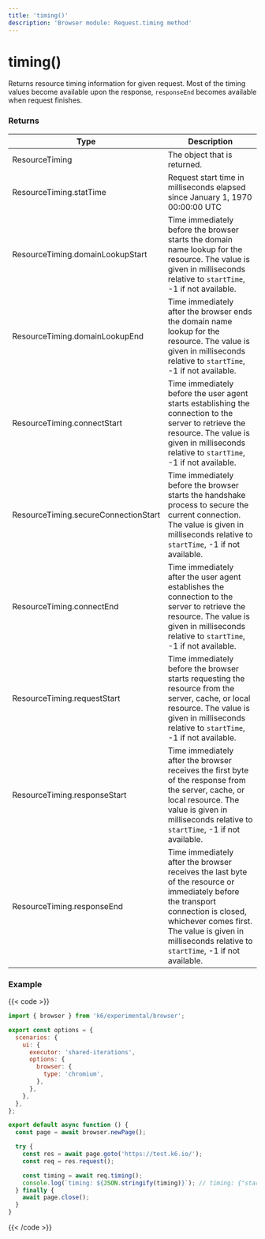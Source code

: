 ```yaml
---
title: 'timing()'
description: 'Browser module: Request.timing method'
---
```


# timing()

Returns resource timing information for given request. Most of the timing values become available upon the response, `responseEnd` becomes available when request finishes.

### Returns

| Type                                 | Description                                                                                                                                                                                                                                 |
| ------------------------------------ | ------------------------------------------------------------------------------------------------------------------------------------------------------------------------------------------------------------------------------------------- |
| ResourceTiming                       | The object that is returned.                                                                                                                                                                                                                |
| ResourceTiming.statTime              | Request start time in milliseconds elapsed since January 1, 1970 00:00:00 UTC                                                                                                                                                               |
| ResourceTiming.domainLookupStart     | Time immediately before the browser starts the domain name lookup for the resource. The value is given in milliseconds relative to `startTime`, -1 if not available.                                                                        |
| ResourceTiming.domainLookupEnd       | Time immediately after the browser ends the domain name lookup for the resource. The value is given in milliseconds relative to `startTime`, -1 if not available.                                                                           |
| ResourceTiming.connectStart          | Time immediately before the user agent starts establishing the connection to the server to retrieve the resource. The value is given in milliseconds relative to `startTime`, -1 if not available.                                          |
| ResourceTiming.secureConnectionStart | Time immediately before the browser starts the handshake process to secure the current connection. The value is given in milliseconds relative to `startTime`, -1 if not available.                                                         |
| ResourceTiming.connectEnd            | Time immediately after the user agent establishes the connection to the server to retrieve the resource. The value is given in milliseconds relative to `startTime`, -1 if not available.                                                   |
| ResourceTiming.requestStart          | Time immediately before the browser starts requesting the resource from the server, cache, or local resource. The value is given in milliseconds relative to `startTime`, -1 if not available.                                              |
| ResourceTiming.responseStart         | Time immediately after the browser receives the first byte of the response from the server, cache, or local resource. The value is given in milliseconds relative to `startTime`, -1 if not available.                                      |
| ResourceTiming.responseEnd           | Time immediately after the browser receives the last byte of the resource or immediately before the transport connection is closed, whichever comes first. The value is given in milliseconds relative to `startTime`, -1 if not available. |

### Example

{{< code >}}

```javascript
import { browser } from 'k6/experimental/browser';

export const options = {
  scenarios: {
    ui: {
      executor: 'shared-iterations',
      options: {
        browser: {
          type: 'chromium',
        },
      },
    },
  },
};

export default async function () {
  const page = await browser.newPage();

  try {
    const res = await page.goto('https://test.k6.io/');
    const req = res.request();

    const timing = await req.timing();
    console.log(`timing: ${JSON.stringify(timing)}`); // timing: {"startTime":534898988.85297775,...}
  } finally {
    await page.close();
  }
}
```

{{< /code >}}
